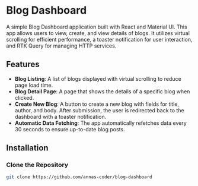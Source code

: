 # Blog Dashboard

A simple Blog Dashboard application built with React and Material UI. This app allows users to view, create, and view details of blogs. It utilizes virtual scrolling for efficient performance, a toaster notification for user interaction, and RTK Query for managing HTTP services.

## Features

- **Blog Listing**: A list of blogs displayed with virtual scrolling to reduce page load time.
- **Blog Detail Page**: A page that shows the details of a specific blog when clicked.
- **Create New Blog**: A button to create a new blog with fields for title, author, and body. After submission, the user is redirected back to the dashboard with a toaster notification.
- **Automatic Data Fetching**: The app automatically refetches data every 30 seconds to ensure up-to-date blog posts.

## Installation

### Clone the Repository

```bash
git clone https://github.com/annas-coder/blog-dashboard